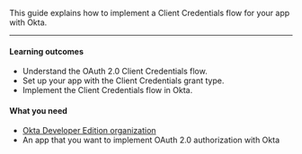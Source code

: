This guide explains how to implement a Client Credentials flow for your app with Okta.

---

#### Learning outcomes

* Understand the OAuth 2.0 Client Credentials flow.
* Set up your app with the Client Credentials grant type.
* Implement the Client Credentials flow in Okta.

#### What you need

* [Okta Developer Edition organization](https://developer.okta.com/signup)
* An app that you want to implement OAuth 2.0 authorization with Okta

<ApiAmProdWarning />
